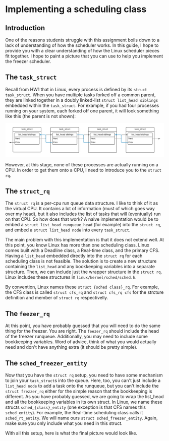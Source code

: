 # Implementing a scheduling class

## Introduction
One of the reasons students struggle with this assignment boils down to a lack of understanding of how the scheduler works. In this guide, I hope to provide you with a clear understanding of how the Linux scheduler pieces fit together. I hope to paint a picture that you can use to help you implement the freezer scheduler.

## The `task_struct`

Recall from HW1 that in Linux, every process is defined by its `struct task_struct`. When you have multiple tasks forked off a common parent, they are linked together in a doubly linked-list `struct list_head siblings` embedded within the `task_struct`. For example, if you had four processes running on your system, each forked off one parent, it will look something like this (the parent is not shown): 

<div align='center'>
    <img src='./task_struct.png'/><br/>
</div>

However, at this stage, none of these processes are actually running on a CPU. In order to get them onto a CPU, I need to introduce you to the `struct rq`. 

## The `struct_rq`

The `struct rq` is a per-cpu run queue data structure. I like to think of it as the virtual CPU. It contains a lot of information (must of which goes way over my head), but it also includes the list of tasks that will (eventually) run on that CPU. 
So how does that work? 
A naive implementation would be to embed a `struct list_head runqueue_head` (for example) into the `struct rq`, and embed a `struct list_head node` into every `task_struct`. 

The main problem with this implementation is that it does not extend well. At this point, you know Linux has more than one scheduling class. Linux comes built with a Deadline class, a Real-time class, and the primary CFS. Having a `list_head` embedded directly into the `struct rq` for each scheduling class is not feasible. The solution is to create a new structure containing the `list_head` and any bookkeeping variables into a separate structure. Then, we can include just the wrapper structure in the `struct rq`. Linux includes these structures in `linux/kernel/sched/sched.h`. 

By convention, Linux names these `struct {sched class}_rq`. For example, the CFS class is called `struct cfs_rq` and `struct cfs_rq cfs` for the strcture definition and member of `struct rq` respectivelly. 

## The `feezer_rq`

At this point, you have probably guessed that you will need to do the same thing for the freezer. You are right. The `feezer_rq` should include the head of the freezer runqueue. Additionally, you may need to include some bookkeeping variables. Word of advice, think of what you would actually need and don't have anything extra (it should be pretty simple). 

## The `sched_freezer_entity`

Now that you have the `struct rq` setup, you need to have some mechanism to join your `task_struct`s into the queue. Here, too, you can't just include a `list_head node` to add a task onto the runqueue, but you can't include the `struct frezzer_rq` either for the simple reason that the bookkeeping is different. As you have probably guessed, we are going to wrap the list_head and all the bookkeeping variables in its own struct. In Linux, we name these structs `sched_{class}_entity` (one exception is that CFS names this `sched_entity`). For example, the Real-time scheduling class calls it `sched_rt_entity`. We will name ours `struct sched_freezer_entity`. Again, make sure you only include what you need in this struct. 

With all this setup, here is what the final picture would look like. 